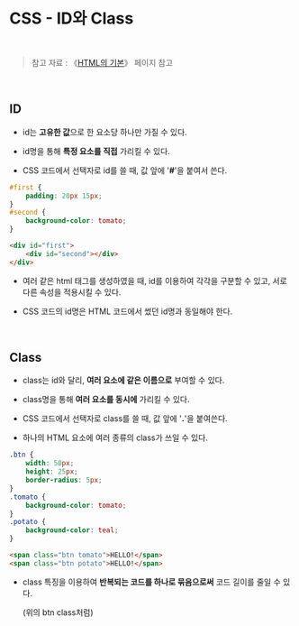 # CSS - ID와 Class

<br/>

>  참고 자료 : 《<a href="https://github.com/SangYoonLee1231/TIL/blob/main/HTML%20%26%20CSS/html_basic_concept.md">HTML의 기본</a>》 페이지 참고

<br/>

## ID

* id는 <strong>고유한 값</strong>으로 한 요소당 하나만 가질 수 있다.

* id명을 통해 <strong>특정 요소를 직접</strong> 가리킬 수 있다.

* CSS 코드에서 선택자로 id를 쓸 때, 값 앞에 '<strong>#</strong>'을 붙여서 쓴다.

```css
#first {
    padding: 20px 15px;
}
#second {
    background-color: tomato;
}
```
```html
<div id="first">
    <div id="second"></div>
</div>
```

* 여러 같은 html 태그를 생성하였을 때, id를 이용하여 각각을 구분할 수 있고, 서로 다른 속성을 적용시킬 수 있다.

* CSS 코드의 id명은 HTML 코드에서 썼던 id명과 동일해야 한다.

</br>

## Class

* class는 id와 달리, <strong>여러 요소에 같은 이름으로</strong> 부여할 수 있다.

* class명을 통해 <strong>여러 요소를 동시에</strong> 가리킬 수 있다.

* CSS 코드에서 선택자로 class를 쓸 때, 값 앞에 '<strong>.</strong>'을 붙여쓴다.

* 하나의 HTML 요소에 여러 종류의 class가 쓰일 수 있다.

```css
.btn {
    width: 50px;
    height: 25px;
    border-radius: 5px;
}
.tomato {
    background-color: tomato;
}
.potato {
    background-color: teal;
}
```
```html
<span class="btn tomato">HELLO!</span>
<span class="btn potato">HELLO!</span>
```

* class 특징을 이용하여 <strong>반복되는 코드를 하나로 묶음으로써</strong> 코드 길이를 줄일 수 있다.

  (위의 btn class처럼)